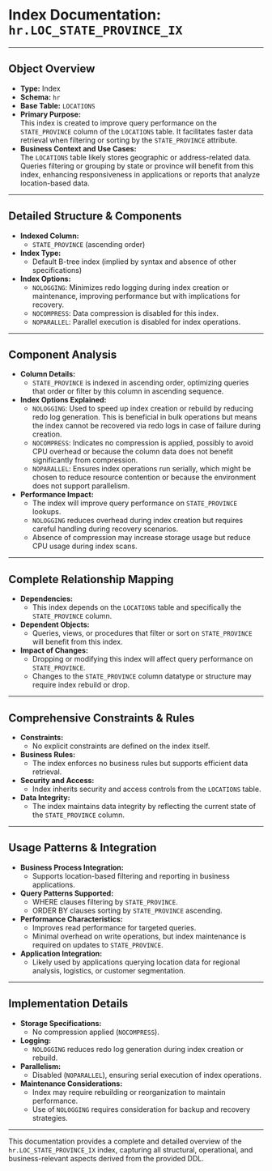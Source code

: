 # Index Documentation: `hr.LOC_STATE_PROVINCE_IX`

---

## Object Overview

- **Type:** Index
- **Schema:** `hr`
- **Base Table:** `LOCATIONS`
- **Primary Purpose:**  
  This index is created to improve query performance on the `STATE_PROVINCE` column of the `LOCATIONS` table. It facilitates faster data retrieval when filtering or sorting by the `STATE_PROVINCE` attribute.
- **Business Context and Use Cases:**  
  The `LOCATIONS` table likely stores geographic or address-related data. Queries filtering or grouping by state or province will benefit from this index, enhancing responsiveness in applications or reports that analyze location-based data.

---

## Detailed Structure & Components

- **Indexed Column:**  
  - `STATE_PROVINCE` (ascending order)
- **Index Type:**  
  - Default B-tree index (implied by syntax and absence of other specifications)
- **Index Options:**  
  - `NOLOGGING`: Minimizes redo logging during index creation or maintenance, improving performance but with implications for recovery.
  - `NOCOMPRESS`: Data compression is disabled for this index.
  - `NOPARALLEL`: Parallel execution is disabled for index operations.

---

## Component Analysis

- **Column Details:**  
  - `STATE_PROVINCE` is indexed in ascending order, optimizing queries that order or filter by this column in ascending sequence.
- **Index Options Explained:**  
  - `NOLOGGING`: Used to speed up index creation or rebuild by reducing redo log generation. This is beneficial in bulk operations but means the index cannot be recovered via redo logs in case of failure during creation.
  - `NOCOMPRESS`: Indicates no compression is applied, possibly to avoid CPU overhead or because the column data does not benefit significantly from compression.
  - `NOPARALLEL`: Ensures index operations run serially, which might be chosen to reduce resource contention or because the environment does not support parallelism.
- **Performance Impact:**  
  - The index will improve query performance on `STATE_PROVINCE` lookups.
  - `NOLOGGING` reduces overhead during index creation but requires careful handling during recovery scenarios.
  - Absence of compression may increase storage usage but reduce CPU usage during index scans.

---

## Complete Relationship Mapping

- **Dependencies:**  
  - This index depends on the `LOCATIONS` table and specifically the `STATE_PROVINCE` column.
- **Dependent Objects:**  
  - Queries, views, or procedures that filter or sort on `STATE_PROVINCE` will benefit from this index.
- **Impact of Changes:**  
  - Dropping or modifying this index will affect query performance on `STATE_PROVINCE`.
  - Changes to the `STATE_PROVINCE` column datatype or structure may require index rebuild or drop.

---

## Comprehensive Constraints & Rules

- **Constraints:**  
  - No explicit constraints are defined on the index itself.
- **Business Rules:**  
  - The index enforces no business rules but supports efficient data retrieval.
- **Security and Access:**  
  - Index inherits security and access controls from the `LOCATIONS` table.
- **Data Integrity:**  
  - The index maintains data integrity by reflecting the current state of the `STATE_PROVINCE` column.

---

## Usage Patterns & Integration

- **Business Process Integration:**  
  - Supports location-based filtering and reporting in business applications.
- **Query Patterns Supported:**  
  - WHERE clauses filtering by `STATE_PROVINCE`.
  - ORDER BY clauses sorting by `STATE_PROVINCE` ascending.
- **Performance Characteristics:**  
  - Improves read performance for targeted queries.
  - Minimal overhead on write operations, but index maintenance is required on updates to `STATE_PROVINCE`.
- **Application Integration:**  
  - Likely used by applications querying location data for regional analysis, logistics, or customer segmentation.

---

## Implementation Details

- **Storage Specifications:**  
  - No compression applied (`NOCOMPRESS`).
- **Logging:**  
  - `NOLOGGING` reduces redo log generation during index creation or rebuild.
- **Parallelism:**  
  - Disabled (`NOPARALLEL`), ensuring serial execution of index operations.
- **Maintenance Considerations:**  
  - Index may require rebuilding or reorganization to maintain performance.
  - Use of `NOLOGGING` requires consideration for backup and recovery strategies.

---

This documentation provides a complete and detailed overview of the `hr.LOC_STATE_PROVINCE_IX` index, capturing all structural, operational, and business-relevant aspects derived from the provided DDL.